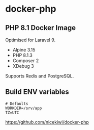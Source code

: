 # docker-php

## PHP 8.1 Docker Image

Optimised for Laravel 9.

- Alpine 3.15
- PHP 8.1.3
- Composer 2
- XDebug 3

Supports Redis and PostgreSQL.

## Build ENV variables

```
# Defaults
WORKDIR=/srv/app
TZ=UTC
```

https://github.com/nicekiwi/docker-php
